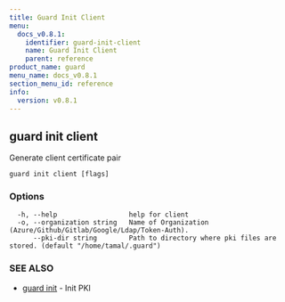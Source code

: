 ```yaml
---
title: Guard Init Client
menu:
  docs_v0.8.1:
    identifier: guard-init-client
    name: Guard Init Client
    parent: reference
product_name: guard
menu_name: docs_v0.8.1
section_menu_id: reference
info:
  version: v0.8.1
---
```


## guard init client

Generate client certificate pair

```
guard init client [flags]
```

### Options

```
  -h, --help                  help for client
  -o, --organization string   Name of Organization (Azure/Github/Gitlab/Google/Ldap/Token-Auth).
      --pki-dir string        Path to directory where pki files are stored. (default "/home/tamal/.guard")
```

### SEE ALSO

* [guard init](/docs/v0.8.1/reference/guard_init)	 - Init PKI

